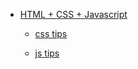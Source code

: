 <!--
 * @Author: Rain120
 * @Date: 2019-09-08 12:33:31
 * @LastEditTime: 2019-09-08 15:01:16
 -->
* [HTML + CSS + Javascript](notes/HTML-CSS-Javascript/guide.md)

   * [css tips](notes/HTML-CSS-Javascript/tips/css-tips.md)

   * [js tips](notes/HTML-CSS-Javascript/tips/js-tips.md)
